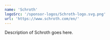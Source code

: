 ```yaml
---
name: 'Schroth'
logoSrc: '/sponsor-logos/Schroth-logo.svg.png'
url: 'https://www.schroth.com/en/'
---
```

Description of Schroth goes here.